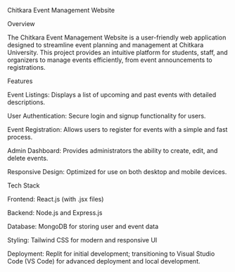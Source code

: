 Chitkara Event Management Website

Overview

The Chitkara Event Management Website is a user-friendly web application designed to streamline event planning and management at Chitkara University. This project provides an intuitive platform for students, staff, and organizers to manage events efficiently, from event announcements to registrations.

Features

Event Listings: Displays a list of upcoming and past events with detailed descriptions.

User Authentication: Secure login and signup functionality for users.

Event Registration: Allows users to register for events with a simple and fast process.

Admin Dashboard: Provides administrators the ability to create, edit, and delete events.

Responsive Design: Optimized for use on both desktop and mobile devices.

Tech Stack

Frontend: React.js (with .jsx files)

Backend: Node.js and Express.js

Database: MongoDB for storing user and event data

Styling: Tailwind CSS for modern and responsive UI

Deployment: Replit for initial development; transitioning to Visual Studio Code (VS Code) for advanced deployment and local development.
